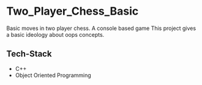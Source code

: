 # Two_Player_Chess_Basic

Basic moves in two player chess.
A console based game
This project gives a basic ideology about oops concepts.

## Tech-Stack

- C++
- Object Oriented Programming
